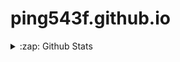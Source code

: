 # ping543f.github.io
</details>

<details>
  <summary>:zap: Github Stats</summary>

  <img align="left" alt="Ping543f's Github Stats" src="https://github-readme-stats.codestackr.vercel.app/api?username=ping543f&show_icons=true&hide_border=true" />

</details>
